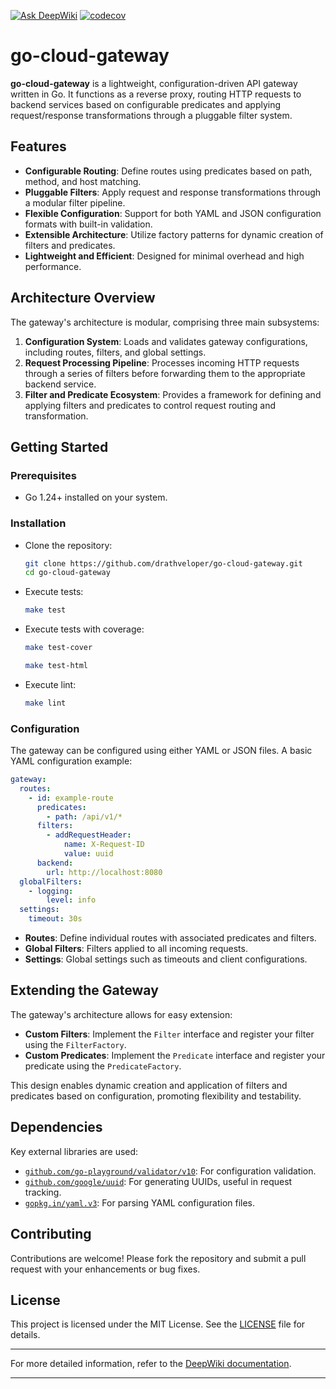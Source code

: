 [![Ask DeepWiki](https://deepwiki.com/badge.svg)](https://deepwiki.com/Drathveloper/go-cloud-gateway)
[![codecov](https://codecov.io/gh/Drathveloper/go-cloud-gateway/branch/master/graph/badge.svg?token=IKVZK1594Y)](https://codecov.io/gh/Drathveloper/go-cloud-gateway)

# go-cloud-gateway

**go-cloud-gateway** is a lightweight, configuration-driven API gateway written in Go. It functions as a reverse proxy, routing HTTP requests to backend services based on configurable predicates and applying request/response transformations through a pluggable filter system.

## Features

* **Configurable Routing**: Define routes using predicates based on path, method, and host matching.
* **Pluggable Filters**: Apply request and response transformations through a modular filter pipeline.
* **Flexible Configuration**: Support for both YAML and JSON configuration formats with built-in validation.
* **Extensible Architecture**: Utilize factory patterns for dynamic creation of filters and predicates.
* **Lightweight and Efficient**: Designed for minimal overhead and high performance.

## Architecture Overview

The gateway's architecture is modular, comprising three main subsystems:

1. **Configuration System**: Loads and validates gateway configurations, including routes, filters, and global settings.
2. **Request Processing Pipeline**: Processes incoming HTTP requests through a series of filters before forwarding them to the appropriate backend service.
3. **Filter and Predicate Ecosystem**: Provides a framework for defining and applying filters and predicates to control request routing and transformation.

## Getting Started

### Prerequisites

* Go 1.24+ installed on your system.

### Installation

- Clone the repository:

   ```bash
   git clone https://github.com/drathveloper/go-cloud-gateway.git
   cd go-cloud-gateway
   ```

- Execute tests:

   ```bash
   make test
   ```

- Execute tests with coverage:

   ```bash
   make test-cover
   ```
   ```bash
   make test-html
   ```
  
- Execute lint:

   ```bash
   make lint
   ```

### Configuration

The gateway can be configured using either YAML or JSON files. A basic YAML configuration example:

```yaml
gateway:
  routes:
    - id: example-route
      predicates:
        - path: /api/v1/*
      filters:
        - addRequestHeader:
            name: X-Request-ID
            value: uuid
      backend:
        url: http://localhost:8080
  globalFilters:
    - logging:
        level: info
  settings:
    timeout: 30s
```

* **Routes**: Define individual routes with associated predicates and filters.
* **Global Filters**: Filters applied to all incoming requests.
* **Settings**: Global settings such as timeouts and client configurations.

## Extending the Gateway

The gateway's architecture allows for easy extension:

* **Custom Filters**: Implement the `Filter` interface and register your filter using the `FilterFactory`.
* **Custom Predicates**: Implement the `Predicate` interface and register your predicate using the `PredicateFactory`.

This design enables dynamic creation and application of filters and predicates based on configuration, promoting flexibility and testability.

## Dependencies

Key external libraries are used:

* [`github.com/go-playground/validator/v10`](https://pkg.go.dev/github.com/go-playground/validator/v10): For configuration validation.
* [`github.com/google/uuid`](https://pkg.go.dev/github.com/google/uuid): For generating UUIDs, useful in request tracking.
* [`gopkg.in/yaml.v3`](https://pkg.go.dev/gopkg.in/yaml.v3): For parsing YAML configuration files.

## Contributing

Contributions are welcome! Please fork the repository and submit a pull request with your enhancements or bug fixes.

## License

This project is licensed under the MIT License. See the [LICENSE](LICENSE) file for details.

---

For more detailed information, refer to the [DeepWiki documentation](https://deepwiki.com/Drathveloper/go-cloud-gateway).

---


